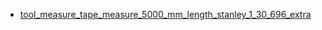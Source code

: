 * [tool_measure_tape_measure_5000_mm_length_stanley_1_30_696_extra](tool_measure_tape_measure_5000_mm_length_stanley_1_30_696_extra)
